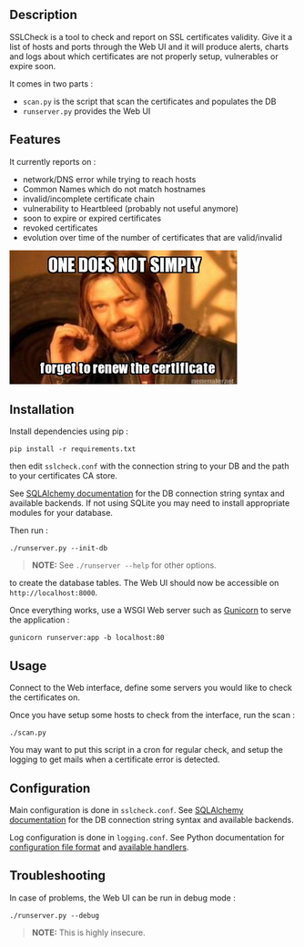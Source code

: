 ## Description ##
SSLCheck is a tool to check and report on SSL certificates validity. Give it a list of hosts and ports through the Web UI and it will produce alerts, charts and logs about which certificates are not properly setup, vulnerables or expire soon.

It comes in two parts :
 - `scan.py` is the script that scan the certificates and populates the DB
 - `runserver.py` provides the Web UI

## Features ##

It currently reports on :
 - network/DNS error while trying to reach hosts
 - Common Names which do not match hostnames
 - invalid/incomplete certificate chain
 - vulnerability to Heartbleed (probably not useful anymore)
 - soon to expire or expired certificates
 - revoked certificates
 - evolution over time of the number of certificates that are valid/invalid

 ![One does not simply forget to renew the certificate](static/img/one-does-not-simply.jpg)

## Installation ##

Install dependencies using pip :

    pip install -r requirements.txt

then edit `sslcheck.conf` with the connection string to your DB and the path to your certificates CA store.

See [SQLAlchemy documentation][2] for the DB connection string syntax and available backends.
If not using SQLite you may need to install appropriate modules for your database.

Then run :

    ./runserver.py --init-db

> **NOTE:** See `./runserver --help` for other options.

to create the database tables. The Web UI should now be accessible on `http://localhost:8000`.

Once everything works, use a WSGI Web server such as [Gunicorn][1] to serve the application :

    gunicorn runserver:app -b localhost:80

## Usage ##

Connect to the Web interface, define some servers you would like to check the certificates on.

Once you have setup some hosts to check from the interface, run the scan :

    ./scan.py

You may want to put this script in a cron for regular check, and setup the logging to get mails when a certificate error is detected.

## Configuration ##

Main configuration is done in `sslcheck.conf`. See [SQLAlchemy documentation][2] for the DB connection string syntax and available backends.

Log configuration is done in `logging.conf`. See Python documentation for [configuration file format][3] and [available handlers][4].

## Troubleshooting ##

In case of problems, the Web UI can be run in debug mode :

    ./runserver.py --debug

> **NOTE:** This is highly insecure.


  [1]: http://gunicorn.org/
  [2]: http://docs.sqlalchemy.org/en/rel_0_9/core/engines.html
  [3]: https://docs.python.org/2/library/logging.config.html#configuration-file-format
  [4]: https://docs.python.org/2/library/logging.handlers.html#module-logging.handlers
